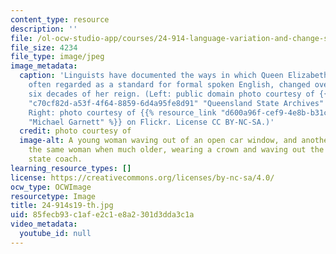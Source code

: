 ```yaml
---
content_type: resource
description: ''
file: /ol-ocw-studio-app/courses/24-914-language-variation-and-change-spring-2019/85fecb93c1afe2c1e8a2301d3dda3c1a_24-914s19-th.jpg
file_size: 4234
file_type: image/jpeg
image_metadata:
  caption: 'Linguists have documented the ways in which Queen Elizabeth II''s accent,
    often regarded as a standard for formal spoken English, changed over the first
    six decades of her reign. (Left: public domain photo courtesy of {{% resource_link
    "c70cf82d-a53f-4f64-8859-6d4a95fe8d91" "Queensland State Archives" %}} on Flickr.
    Right: photo courtesy of {{% resource_link "d600a96f-cef9-4e8b-b31c-63cd5f028cd9"
    "Michael Garnett" %}} on Flickr. License CC BY-NC-SA.)'
  credit: photo courtesy of
  image-alt: A young woman waving out of an open car window, and another image of
    the same woman when much older, wearing a crown and waving out the window of a
    state coach.
learning_resource_types: []
license: https://creativecommons.org/licenses/by-nc-sa/4.0/
ocw_type: OCWImage
resourcetype: Image
title: 24-914s19-th.jpg
uid: 85fecb93-c1af-e2c1-e8a2-301d3dda3c1a
video_metadata:
  youtube_id: null
---
```

